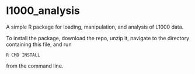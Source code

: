 # l1000_analysis

A simple R package for loading, manipulation, and analysis of L1000 data.

To install the package, download the repo, unzip it, navigate to the directory containing this file, and run

```
R CMD INSTALL
```

from the command line.